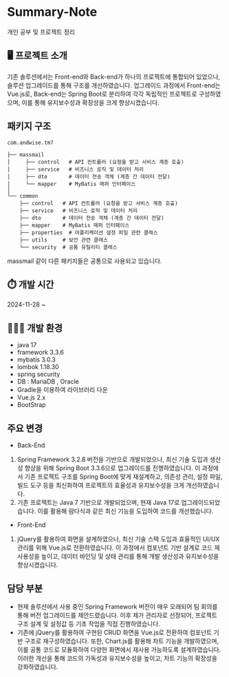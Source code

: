 # Summary-Note
개인 공부 및 프로젝트 정리

## 🖥️ 프로젝트 소개
기존 솔루션에서는 Front-end와 Back-end가 하나의 프로젝트에 통합되어 있었으나, 솔루션 업그레이드를 통해 구조를 개선하였습니다. 업그레이드 과정에서 Front-end는 Vue.js로, Back-end는 Spring Boot로 분리하여 각각 독립적인 프로젝트로 구성하였으며, 이를 통해 유지보수성과 확장성을 크게 향상시켰습니다.

## 패키지 구조

    com.andwise.tm7

    ├── massmail 
    │     ├── control   # API 컨트롤러 (요청을 받고 서비스 계층 호출)
    │     ├── service   # 비즈니스 로직 및 데이터 처리
    │     ├── dto       # 데이터 전송 객체 (계층 간 데이터 전달)
    │     └── mapper    # MyBatis 매퍼 인터페이스
    │   
    └── common
        ├── control   # API 컨트롤러 (요청을 받고 서비스 계층 호출) 
        ├── service   # 비즈니스 로직 및 데이터 처리
        ├── dto       # 데이터 전송 객체 (계층 간 데이터 전달)
        ├── mapper    # MyBatis 매퍼 인터페이스
        ├── properties  # 어플리케이션 설정 파일 관련 클래스
        ├── utils     # 보안 관련 클래스
        └── security  # 공통 유틸리티 클래스

massmail 같이 다른 패키지들은 공통으로 사용되고 있습니다.

## ⏱️ 개발 시간
2024-11-28 ~ 

## 🧑🏻‍💻 개발 환경
- java 17
- framework 3.3.6
- mybatis 3.0.3
- lombok 1.18.30
- spring security
- DB : MariaDB , Oracle
- Gradle을 이용하여 라이브러리 다운
- Vue.js 2.x
- BootStrap

## 주요 변경
- Back-End
1. Spring Framework 3.2.8 버전을 기반으로 개발되었으나, 최신 기술 도입과 생산성 향상을 위해 Spring Boot 3.3.6으로 업그레이드를 진행하였습니다. 이 과정에서 기존 프로젝트 구조를 Spring Boot에 맞게 재설계하고, 의존성 관리, 설정 파일, 빌드 도구 등을 최신화하여 프로젝트의 효율성과 유지보수성을 크게 개선하였습니다.
2. 기존 프로젝트는 Java 7 기반으로 개발되었으며, 현재 Java 17로 업그레이드되었습니다. 이를 활용해 람다식과 같은 최신 기능을 도입하여 코드를 개선했습니다.

- Front-End
1. jQuery를 활용하여 화면을 설계하였으나, 최신 기술 스택 도입과 효율적인 UI/UX 관리를 위해 Vue.js로 전환하였습니다. 이 과정에서 컴포넌트 기반 설계로 코드 재사용성을 높이고, 데이터 바인딩 및 상태 관리를 통해 개발 생산성과 유지보수성을 향상시켰습니다.


## 담당 부분
- 현재 솔루션에서 사용 중인 Spring Framework 버전이 매우 오래되어 팀 회의를 통해 버전 업그레이드를 제안드렸습니다. 이후 제가 관리자로 선정되어, 프로젝트 구조 설계 및 설정값 등 기초 작업을 직접 진행하였습니다.
- 기존에 jQuery를 활용하여 구현된 CRUD 화면을 Vue.js로 전환하여 컴포넌트 기반 구조로 재구성하였습니다. 또한, Chart.js를 활용해 차트 기능을 개발하였으며, 이를 공통 코드로 모듈화하여 다양한 화면에서 재사용 가능하도록 설계하였습니다. 이러한 개선을 통해 코드의 가독성과 유지보수성을 높이고, 차트 기능의 확장성을 강화하였습니다. 
